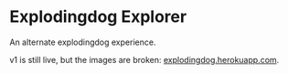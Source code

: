 # Explodingdog Explorer

An alternate explodingdog experience.

v1 is still live, but the images are broken: [explodingdog.herokuapp.com](https://explodingdog.herokuapp.com).

